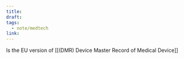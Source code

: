 ```yaml
---
title: 
draft: 
tags:
  - note/medtech
link:
---
```

Is the EU version of [[(DMR) Device Master Record of Medical Device]]